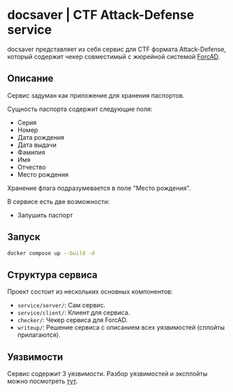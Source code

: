 # docsaver | CTF Attack-Defense service

docsaver представляет из себя сервис для CTF формата Attack-Defense, который содержит чекер совместимый с жюрейной системой [ForcAD](https://github.com/pomo-mondreganto/ForcAD).

## Описание

Сервис задуман как приложение для хранения паспортов.

Сущность паспорта содержит следующие поля:

- Серия
- Номер
- Дата рождения
- Дата выдачи
- Фамилия
- Имя
- Отчество
- Место рождения

Хранение флага подразумевается в поле "Место рождения".

В сервисе есть две возможности:

- Запушить паспорт

## Запуск

```bash
docker compose up --build -d
```

## Структура сервиса

Проект состоит из нескольких основных компонентов:

- `service/server/`: Сам сервис.
- `service/client/`: Клиент для сервиса.
- `checker/`: Чекер сервиса для ForcAD.
- `writeup/`: Решение сервиса с описанием всех уязвимостей (сплойты прилагаются).

## Уязвимости

Сервис содержит 3 уязвимости. Разбор уязвимостей и эксплойты можно посмотреть [тут](writeup/).
